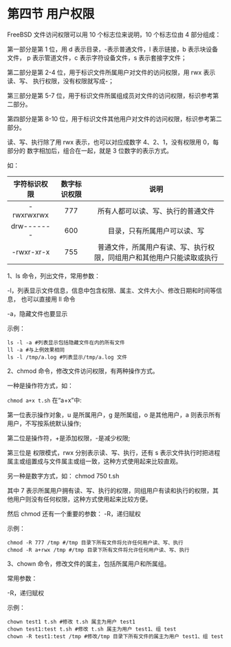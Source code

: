 # 第四节 用户权限

FreeBSD 文件访问权限可以用 10 个标志位来说明，10 个标志位由 4 部分组成：

第一部分是第 1 位，用 d 表示目录，-表示普通文件，l 表示链接，b 表示块设备文件， p 表示管道文件，c 表示字符设备文件，s 表示套接字文件；

第二部分是第 2-4 位，用于标识文件所属用户对文件的访问权限，用 rwx 表示读、写、 执行权限，没有权限就写成-；

第三部分是第 5-7 位，用于标识文件所属组成员对文件的访问权限，标识参考第二部分。

第四部分是第 8-10 位，用于标识文件其他用户对文件的访问权限，标识参考第二部分。

读、写、执行除了用 rwx 表示，也可以对应成数字 4、2、1，没有权限用 0，每部分的 数字相加后，组合在一起，就是 3 位数字的表示方式。

如：

|   字符标识权限   | 数字标识权限 |                  说明                 |
| :--------: | :----: | :---------------------------------: |
| -rwxrwxrwx |   777  |          所有人都可以读、写、执行的普通文件          |
| drw------- |   600  |            目录，只有所属用户可以读、写           |
| -rwxr-xr-x |   755  | 普通文件，所属用户有读、写、执行权限，同组用户和其他用户只能读取或执行 |

1、ls 命令，列出文件，常用参数：

-l，列表显示文件信息，信息中包含权限、属主、文件大小、修改日期和时间等信息， 也可以直接用 ll 命令

-a，隐藏文件也要显示

示例：

```
ls -l -a #列表显示包括隐藏文件在内的所有文件 
ll -a #与上例效果相同 
ls -l /tmp/a.log #列表显示/tmp/a.log 文件 
```

2、chmod 命令，修改文件访问权限，有两种操作方式。

一种是操作符方式，如：

`chmod a+x t.sh` 在“a+x”中:

第一位表示操作对象，u 是所属用户，g 是所属组，o 是其他用户，a 则表示所有用户，不写按系统默认操作;

第二位是操作符，+是添加权限，-是减少权限;

第三位是 权限模式，rwx 分别表示读、写、执行，还有 s 表示文件执行时把进程属主或组置成与文件属主或组一致，这种方式使用起来比较直观。

另一种是数字方式，如： chmod 750 t.sh

其中 7 表示所属用户拥有读、写、执行的权限，同组用户有读和执行的权限，其他用户则没有任何权限，这种方式使用起来比较方便。

然后 chmod 还有一个重要的参数： -R，递归赋权

示例：

```
chmod -R 777 /tmp #/tmp 目录下所有文件将允许任何用户读、写、执行 
chmod -R a+rwx /tmp #/tmp 目录下所有文件将允许任何用户读、写、执行 
```

3、chown 命令，修改文件的属主，包括所属用户和所属组。

常用参数：

-R，递归赋权

示例：

```
chown test1 t.sh #修改 t.sh 属主为用户 test1 
chown test1:test t.sh #修改 t.sh 属主为用户 test1、组 test 
chown -R test1:test /tmp #修改/tmp 目录下所有文件的属主为用户 test1、组 test
```
